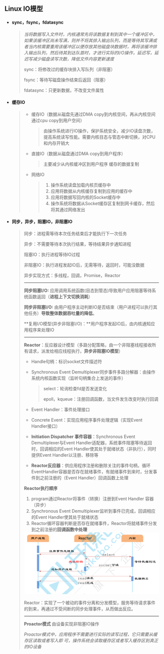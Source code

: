 ## Linux IO模型

- #### sync，fsync，fdatasync

  > *当将数据写入文件时，内核通常先将该数据复制到其中一个缓冲区中，如果该缓冲区尚未写满，则并不将其排入输出队列，而是等待其写满或者当内核需要重用该缓冲区以便存放其他磁盘块数据时，再将该缓冲排入输出队列，然后待其到达队首时，才进行实际的I/O操作，延迟写，延迟写减少磁盘读写次数，降低文件内容更新速度*
  >
  > sync：将修改过的缓存块排入写队列（非阻塞）
  >
  > fsync：等待写磁盘操作结束后返回（阻塞）
  >
  > fdatasync：只更新数据，不改变文件属性
  
- #### 缓存IO

  > - 缓存IO（数据从磁盘先通过DMA copy到内核空间，再从内核空间通过cpu copy到用户空间）
  >
  >   > 由操作系统进行IO操作，保护系统安全，减少IO读盘次数，提高系统读写性能。需要内核目态与管态中断切换，对CPU和内存开销大
  >
  > - 直接IO（数据从磁盘通过DMA copy到用户程序）
  >
  >   > 主要减少从内核缓冲区到用户程序 缓存的数据复制
  >
  > - 网络IO
  >
  >   > 1. 操作系统读盘加载内核页缓存中
  >   > 2. 应用将数据从内核缓存复制到应用的缓存中
  >   > 3. 应用将数据写回内核的Socket缓存中
  >   > 4. 操作系统将数据从Socket缓存区复制到网卡缓存，然后将其通过网络发出

- #### 同步，异步，阻塞IO，非阻塞IO

  > 同步：进程需等待本次任务结束后才能执行下一次任务
  >
  > 异步：不需要等待本次执行结果，等待结果异步通知进程
  >
  > 阻塞IO：执行进程等待IO过程
  >
  > 非阻塞IO：执行进程发起IO后，无需等待，返回时，可能没数据
  >
  > 异步实现方式：多线程，回调，Promise，Reactor
  >
  > ---
  >
  > **同步阻塞I/O:** 应用调用系统函数(目态到管态)导致用户应用阻塞等待系统函数返回（**进程上下文切换消耗**）
  >
  > **同步非阻塞I/O:** 由用户程序主动判断IO是否结束（用户进程可以执行其他任务）**导致整体数据吞吐量的降低**。
  >
  > **复用I/O模型(异步非阻塞I/O)：**用户程序发起IO后，由内核通知应用程序来处理IO
  >
  > ---
  >
  > **Reactor**：反应器设计模型（多路分配策略，由一个非阻塞线程接收所有请求，派发给相应线程执行，**异步非阻塞IO模型**）
  >
  > - Handle句柄：标识socket文件描述符
  >
  > - Synchronous Event Demultiplexer同步事件多路分解器：由操作系统内核函数实现（监听句柄集合上发送的事件）
  >
  >   > select：轮询检查fd是否发送变化
  >   >
  >   > epoll，kqueue：注册回调函数，当文件发生改变时执行回调
  >
  > - Event Handler：事件处理接口
  >
  > - Concrete Event：实现应用程序事件处理逻辑（实现Event Handler接口）
  >
  > - **Initiation Dispatcher 事件容器**：Synchronous Event Demultiplexer与Event Handler适配器，系统事件阻塞等待返回时，回调相应的Event Handler使其处于就绪状态（非执行），同时提供Event Handler以注册、移除等
  >
  > - **Reactor反应器**：供应用程序注册和删除关注的事件句柄，循环EventHandler容器是否存在就绪事件，有就绪事件到来时，分发事件到之前注册的（Event Handler）回调函数上处理
  >
  > 
  >
  > **Reactor执行顺序**
  >
  > 1. program通过Reactor将事件（转换）注册到Event Handler 容器（异步）
  > 2. Synchronous Event Demultiplexer监听到事件已完成，回调相应的Event Handler使其处于就绪状态
  > 3. Reactor循环容器判断是否存在就绪事件，Reactor将就绪事件分发到之前注册的**回调函数中处理**
  >
  >   <img src="img\image-20221207163806028.png" alt="image-20221207163806028" style="zoom: 67%;" /> 
  >
  > 
  >
  > Reactor：实现了一个被动的事件分离和分发模型，服务等待请求事件的到来，再通过不受间断的同步处理事件，从而做出反应。
  >
  > ---
  >
  > **Proactor模式**  由设备实现非阻塞IO操作
  >
  > *Proactor模式中，应用程序不需要进行实际的读写过程，它只需要从缓存区读取或者写入即 可，操作系统会读取缓存区或者写入缓存区到真正的IO设备*
  >
  > 

